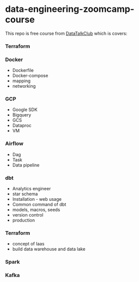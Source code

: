 # data-engineering-zoomcamp-course

This repo is free course from [DataTalkClub](https://github.com/DataTalksClub) which is covers:

### Terraform

### Docker
- Dockerfile
- Docker-compose
- mapping
- networking

### GCP
- Google SDK
- Bigquery
- GCS
- Dataproc
- VM


### Airflow
- Dag
- Task
- Data pipeline

### dbt
- Analytics engineer
- star schema
- Installation - web usage
- Common command of dbt
- models, macros, seeds
- version control
- production


### Terraform
- concept of Iaas
- build data warehouse and data lake


### Spark


### Kafka